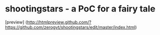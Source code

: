 # shootingstars - a PoC for a fairy tale
[preview] (http://htmlpreview.github.com/?https://github.com/zerogvt/shootingstars/edit/master/index.html)
